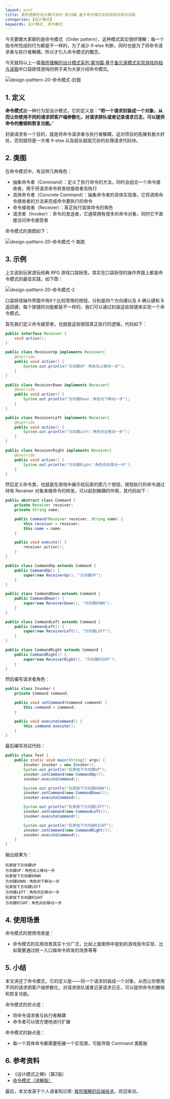 ```yaml
---
layout: post
title: 我所理解的设计模式系列·第19篇·基于命令模式实现游戏存档与读取
categories: [设计模式]
keywords: 设计模式, 命令模式
---
```




今天要跟大家聊的是命令模式（Order pattern），这种模式其实很好理解：每一个指令所完成的行为都是不一样的，为了减少 if-else 判断，同时也是为了将命令请求者与执行者解耦，所以才引入命令模式的概念。

今天就将以上一篇[我所理解的设计模式系列·第19篇·基于备忘录模式实现游戏存档与读取](https://www.yuque.com/planeswalker/bankend/hg21tc)中口袋妖怪游戏的例子来为大家介绍命令模式。

![design-patttern-20-命令模式-封面](https://cdn.jsdelivr.net/gh/Planeswalker23/image-storage@master/design-pattern/design-patttern-20-命令模式-封面.png)



## 1. 定义

**命令模式**是一种行为型设计模式，它的定义是：**“将一个请求封装成一个对象，从而让你使用不同的请求把客户端参数化，对请求排队或者记录请求日志，可以提供命令的撤销和恢复功能。**”

封装请求有一个目的，就是将命令请求者与执行者解耦，这对项目的拓展有极大好处，否则就将是一大堆 if-else 以及超长超级冗杂的处理请求代码块。



## 2. 类图

在命令模式中，有这样几种角色：

- 抽象命令者（Command）：定义了执行命令的方法，同时会组合一个命令接收者，用于将请求命令转发给接收者去执行
- 具体命令者（Concrete Command）：抽象命令者的具体实现类，它将调用命令接收者的方法来完成命令要执行的命令
- 命令接收者（Receiver）：真正执行具体命令的角色
- 请求者（Invoker）：命令的发送者，它通常拥有很多的命令对象，同时它不直接访问命令接受者

命令模式的类图如下：

![design-patttern-20-命令模式-1-类图](https://cdn.jsdelivr.net/gh/Planeswalker23/image-storage@master/design-pattern/design-patttern-20-命令模式-1-类图.png)



## 3. 示例

上文说到玩家游玩经典 RPG 游戏口袋妖怪，其实在口袋妖怪的操作界面上都是命令模式的最佳实践，如下图：

![design-patttern-20-命令模式-2](https://cdn.jsdelivr.net/gh/Planeswalker23/image-storage@master/design-pattern/design-patttern-20-命令模式-2.jpg)

口袋妖怪操作界面中有6个比较常用的按钮，分别是四个方向键以及 A 确认键和 B 返回键，每个按键的功能都是不一样的，我们可以通过封装这些按键来实现一个命令模式。

首先我们定义命令接受者，也就是这些按钮真正执行的逻辑，代码如下：

```java
public interface Receiver {
    void action();
}

public class ReceiverUp implements Receiver{
    @Override
    public void action() {
        System.out.println("方向键UP：角色向上移动一步");
    }
}

public class ReceiverDown implements Receiver{
    @Override
    public void action() {
        System.out.println("方向键Down：角色向下移动一步");
    }
}

public class ReceiverLeft implements Receiver{
    @Override
    public void action() {
        System.out.println("方向键Left：角色向左移动一步");
    }
}

public class ReceiverRight implements Receiver{
    @Override
    public void action() {
        System.out.println("方向键Right：角色向右移动一步");
    }
}
```

然后定义命令类，也就是在游戏中展示给玩家的那几个按钮，按钮执行的命令通过持有 Receiver 对象来做命令的转发，可以起到解耦的作用，其代码如下：

```java
public abstract class Command {
    private Receiver receiver;
    private String name;

    public Command(Receiver receiver, String name) {
        this.receiver = receiver;
        this.name = name;
    }

    public void execute() {
        receiver.action();
    }
}

public class CommandUp extends Command {
    public CommandUp() {
        super(new ReceiverUp(), "方向键UP");
    }
}

public class CommandDown extends Command {
    public CommandDown() {
        super(new ReceiverDown(), "方向键DOWN");
    }
}

public class CommandLeft extends Command {
    public CommandLeft() {
        super(new ReceiverLeft(), "方向键LEFT");
    }
}

public class CommandRight extends Command {
    public CommandRight() {
        super(new ReceiverRight(), "方向键RIGHT");
    }
}
```

然后编写请求者角色：

```java
public class Invoker {
    private Command command;

    public void setCommand(Command command) {
        this.command = command;
    }

    public void executeCommand() {
        this.command.execute();
    }
}
```

最后编写测试代码：

```java
public class Test {
    public static void main(String[] args) {
        Invoker invoker = new Invoker();
        System.out.println("玩家按下方向键UP");
        invoker.setCommand(new CommandUp());
        invoker.executeCommand();

        System.out.println("玩家按下方向键DOWN");
        invoker.setCommand(new CommandDown());
        invoker.executeCommand();

        System.out.println("玩家按下方向键LEFT");
        invoker.setCommand(new CommandLeft());
        invoker.executeCommand();

        System.out.println("玩家按下方向键RIGHT");
        invoker.setCommand(new CommandRight());
        invoker.executeCommand();
    }
}
```

输出结果为：

```text
玩家按下方向键UP
方向键UP：角色向上移动一步
玩家按下方向键DOWN
方向键DOWN：角色向下移动一步
玩家按下方向键LEFT
方向键LEFT：角色向左移动一步
玩家按下方向键RIGHT
方向键RIGHT：角色向右移动一步
```



## 4. 使用场景

命令模式的使用场景是：

- 命令模式的应用场景其实十分广泛，比如上面案例中提到的游戏指令实现、比如需要通过统一入口做命令转发的场景等等



## 5. 小结

本文讲述了命令模式，它的定义是——将一个请求封装成一个对象，从而让你使用不同的请求把客户端参数化，对请求排队或者记录请求日志，可以提供命令的撤销和恢复功能。

命令模式的优点是：

- 将命令请求者与执行者解耦
- 命令者可以很方便地进行扩展


命令模式的缺点是：

- 每一个具体命令都需要拓展一个实现类，可能导致 Command 类膨胀



## 6. 参考资料

- 《设计模式之禅》（第2版）
- [命令模式（详解版）](http://c.biancheng.net/view/1380.html)

最后，本文收录于个人语雀知识库: [我所理解的后端技术](https://www.yuque.com/planeswalker/bankend)，欢迎来访。
